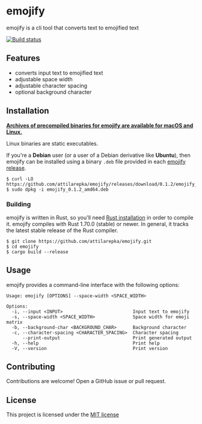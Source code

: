 # emojify

emojify is a cli tool that converts text to emojified text

[![Build status](https://github.com/attilarepka/emojify/actions/workflows/tests.yml/badge.svg)](https://github.com/attilarepka/emojify/actions)

## Features

- converts input text to emojified text
- adjustable space width
- adjustable character spacing
- optional background character

## Installation

**[Archives of precompiled binaries for emojify are available for 
macOS and Linux.](https://github.com/attilarepka/emojify/releases)**

Linux binaries are static executables.

If you're a **Debian** user (or a user of a Debian derivative like **Ubuntu**),
then emojify can be installed using a binary `.deb` file provided in each
[emojify release](https://github.com/attilarepka/emojify/releases).

```
$ curl -LO https://github.com/attilarepka/emojify/releases/download/0.1.2/emojify_0.1.2_amd64.deb
$ sudo dpkg -i emojify_0.1.2_amd64.deb
```

### Building

emojify is written in Rust, so you'll need [Rust installation](https://www.rust-lang.org/) in order to compile it.
emojify compiles with Rust 1.70.0 (stable) or newer. In general, it tracks
the latest stable release of the Rust compiler.

```shell
$ git clone https://github.com/attilarepka/emojify.git
$ cd emojify
$ cargo build --release
```

## Usage

emojify provides a command-line interface with the following options:

```shell
Usage: emojify [OPTIONS] --space-width <SPACE_WIDTH>

Options:
  -i, --input <INPUT>                          Input text to emojify
  -s, --space-width <SPACE_WIDTH>              Space width for emoji matrix
  -b, --background-char <BACKGROUND_CHAR>      Background character
  -c, --character-spacing <CHARACTER_SPACING>  Character spacing
      --print-output                           Print generated output
  -h, --help                                   Print help
  -V, --version                                Print version
```

## Contributing

Contributions are welcome! Open a GitHub issue or pull request.

## License

This project is licensed under the [MIT license](LICENSE)
